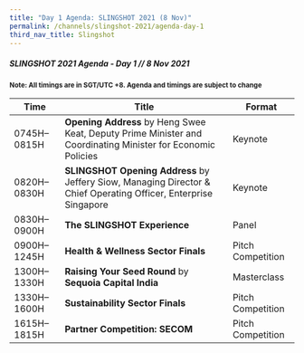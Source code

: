 ```yaml
---
title: "Day 1 Agenda: SLINGSHOT 2021 (8 Nov)"
permalink: /channels/slingshot-2021/agenda-day-1
third_nav_title: Slingshot
---
```


##### SLINGSHOT 2021 Agenda - Day 1 // 8 Nov 2021

<sub>**Note: All timings are in SGT/UTC +8. Agenda and timings are subject to change**</sub>

| Time | Title | Format |
| -------- | -------- | -------- |
| 0745H–0815H     | **Opening Address** by Heng Swee Keat, Deputy Prime Minister and Coordinating Minister for Economic Policies    | Keynote     |
| 0820H–0830H     | **SLINGSHOT Opening Address** by Jeffery Siow, Managing Director & Chief Operating Officer, Enterprise Singapore     | Keynote     |
| 0830H–0900H     | **The SLINGSHOT Experience**      | Panel     |
| 0900H–1245H     | **Health & Wellness Sector Finals**     | Pitch Competition     |
| 1300H–1330H     | **Raising Your Seed Round** by **Sequoia Capital India**     | Masterclass     |
| 1330H–1600H     | **Sustainability Sector Finals**    | Pitch Competition     |
| 1615H–1815H     | **Partner Competition: SECOM**    | Pitch Competition     |
